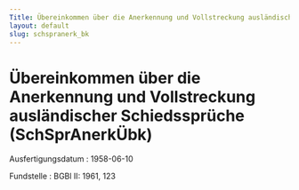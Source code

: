 ```yaml
---
Title: Übereinkommen über die Anerkennung und Vollstreckung ausländischer Schiedssprüche
layout: default
slug: schspranerk_bk
---
```


# Übereinkommen über die Anerkennung und Vollstreckung ausländischer Schiedssprüche (SchSprAnerkÜbk)

Ausfertigungsdatum
:   1958-06-10

Fundstelle
:   BGBl II: 1961, 123

